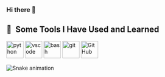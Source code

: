 ### Hi there 👋

<!--
**KhayitboevElbekjon/KhayitboevElbekjon** is a ✨ _special_ ✨ repository because its `README.md` (this file) appears on your GitHub profile.

Here are some ideas to get you started:

- 🔭 I’m currently working on ...
- 🌱 I’m currently learning ...
- 👯 I’m looking to collaborate on ...
- 🤔 I’m looking for help with ...
- 💬 Ask me about ...
- 📫 How to reach me: ...
- 😄 Pronouns: ...
- ⚡ Fun fact: ...
-->
<h2> 🚀 &nbsp;Some Tools I Have Used and Learned</h2>
<p align="left">
   <img src="https://cdn.jsdelivr.net/gh/devicons/devicon/icons/python/python-original.svg" alt="python" width="45" height="45"/>
<img src="https://cdn.jsdelivr.net/gh/devicons/devicon/icons/vscode/vscode-original.svg" alt="vscode" width="45" height="45"/>
<img src="https://cdn.jsdelivr.net/gh/devicons/devicon/icons/bash/bash-original.svg" alt="bash" width="45" height="45"/>
  
 
  <img src="https://cdn.jsdelivr.net/gh/devicons/devicon/icons/git/git-original.svg" alt="git" width="45" height="45"/>
  <img src="https://cdn.jsdelivr.net/gh/devicons/devicon/icons/GitHub/GitHub-original.svg" alt="GitHub" width="45" height="45"/>
</p>

![Snake animation](https://github.com/thepiyushmalhotra/thepiyushmalhotra/blob/output/github-contribution-grid-snake.svg)
